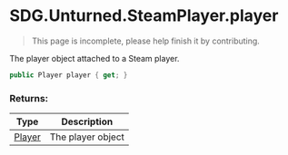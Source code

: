 # SDG.Unturned.SteamPlayer.player

> This page is incomplete, please help finish it by contributing.

The player object attached to a Steam player.

```c#
public Player player { get; }
```

### Returns:

Type | Description
------------ | -------------
[Player](scripting/sdg/unturned/player) | The player object

